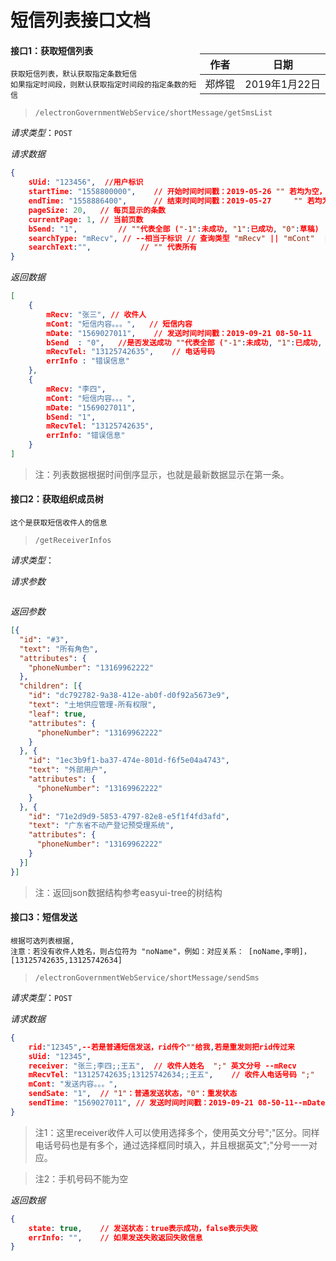 # 短信列表接口文档

<div style="float:right">

|作者|日期|
|----|---|
|郑烨锟|2019年1月22日|

</div>

#### 接口1：获取短信列表

	获取短信列表，默认获取指定条数短信
	如果指定时间段，则默认获取指定时间段的指定条数的短信

> `/electronGovernmentWebService/shortMessage/getSmsList`

*请求类型*：`POST`

*请求数据*

```json
{
	sUid: "123456",  //用户标识
	startTime: "1558800000",   	// 开始时间时间戳：2019-05-26 "" 若均为空，则查询全部
	endTime: "1558886400",  	// 结束时间时间戳：2019-05-27     "" 若均为空，则查询全部
	pageSize: 20,	// 每页显示的条数
	currentPage: 1,	// 当前页数
	bSend: "1",			// ""代表全部 ("-1":未成功, "1":已成功, "0":草稿)
	searchType: "mRecv", // --相当于标识	// 查询类型 "mRecv" || "mCont"  || "" 代表全部类型
	searchText:"",           // "" 代表所有
}
```

*返回数据*

```json
[
	{
		mRecv: "张三", // 收件人
		mCont: "短信内容。。。",	// 短信内容
		mDate: "1569027011",  	// 发送时间时间戳：2019-09-21 08-50-11
		bSend  : "0",	//是否发送成功 ""代表全部 ("-1":未成功, "1":已成功, "0":草稿)
		mRecvTel: "13125742635",	// 电话号码
		errInfo : "错误信息"
	},
	{
		mRecv: "李四",
		mCont: "短信内容。。。",
		mDate: "1569027011",
		bSend: "1",
		mRecvTel: "13125742635",
		errInfo: "错误信息"
	}
]
```

> 注：列表数据根据时间倒序显示，也就是最新数据显示在第一条。


#### 接口2：获取组织成员树

	这个是获取短信收件人的信息

> `/getReceiverInfos`

*请求类型*：

*请求参数*

```

```

*返回参数*

```json
[{
  "id": "#3",
  "text": "所有角色",
  "attributes": {
    "phoneNumber": "13169962222"
  },
  "children": [{
    "id": "dc792782-9a38-412e-ab0f-d0f92a5673e9",
    "text": "土地供应管理-所有权限",
	"leaf": true,
    "attributes": {
      "phoneNumber": "13169962222"
    }
  }, {
    "id": "1ec3b9f1-ba37-474e-801d-f6f5e04a4743",
    "text": "外部用户",
    "attributes": {
      "phoneNumber": "13169962222"
    }
  }, {
    "id": "71e2d9d9-5853-4797-82e8-e5f1f4fd3afd",
    "text": "广东省不动产登记预受理系统",
    "attributes": {
      "phoneNumber": "13169962222"
    }
  }]
}]
```

> 注：返回json数据结构参考easyui-tree的树结构

#### 接口3：短信发送

	根据可选列表根据,
	注意：若没有收件人姓名，则占位符为 "noName"，例如：对应关系： [noName,李明]， [13125742635,13125742634]

> `/electronGovernmentWebService/shortMessage/sendSms`

*请求类型*：`POST`

*请求数据*
```json
{
	rid:"12345",--若是普通短信发送，rid传个""给我,若是重发则把rid传过来
	sUid: "12345",
	receiver: "张三;李四;;王五",	// 收件人姓名  ";" 英文分号 --mRecv  
	mRecvTel: "13125742635;13125742634;;王五",	// 收件人电话号码 ";"  
	mCont: "发送内容。。。",
	sendSate: "1",	// "1"：普通发送状态，"0"：重发状态
	sendTime: "1569027011",	// 发送时间时间戳：2019-09-21 08-50-11--mDate   
}
```

> 注1：这里receiver收件人可以使用选择多个，使用英文分号";"区分。同样电话号码也是有多个，通过选择框同时填入，并且根据英文";"分号一一对应。

> 注2：手机号码不能为空

*返回数据*

```json
{
	state: true,	// 发送状态：true表示成功，false表示失败
	errInfo: "",	// 如果发送失败返回失败信息
}
```